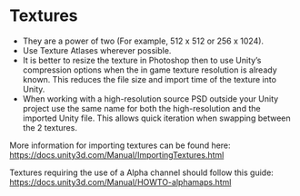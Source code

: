 # Textures

* They are a power of two (For example, 512 x 512 or 256 x 1024).
* Use Texture Atlases wherever possible.
* It is better to resize the texture in Photoshop then to use Unity’s compression options when the in game texture resolution is already known. This reduces the file size and import time of the texture into Unity.
* When working with a high-resolution source PSD outside your Unity project use the same name for both the high-resolution and the imported Unity file. This allows quick iteration when swapping between the 2 textures.

More information for importing textures can be found here: https://docs.unity3d.com/Manual/ImportingTextures.html

Textures requiring the use of a Alpha channel should follow this guide: https://docs.unity3d.com/Manual/HOWTO-alphamaps.html
